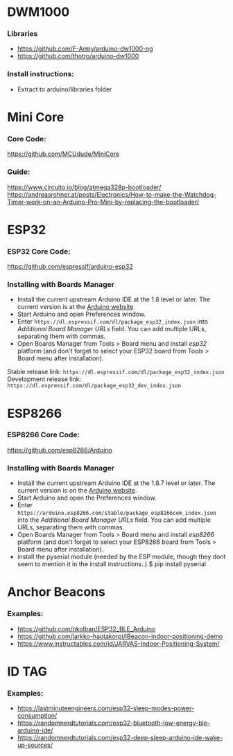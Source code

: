 
# DWM1000

### Libraries
- https://github.com/F-Army/arduino-dw1000-ng
- https://github.com/thotro/arduino-dw1000

### Install instructions:
- Extract to arduino/libraries folder

# Mini Core

### Core Code:
https://github.com/MCUdude/MiniCore

### Guide:
https://www.circuito.io/blog/atmega328p-bootloader/
https://andreasrohner.at/posts/Electronics/How-to-make-the-Watchdog-Timer-work-on-an-Arduino-Pro-Mini-by-replacing-the-bootloader/

# ESP32

### ESP32 Core Code:
https://github.com/espressif/arduino-esp32

### Installing with Boards Manager
- Install the current upstream Arduino IDE at the 1.8 level or later. The current version is at the [Arduino website](http://www.arduino.cc/en/main/software).
- Start Arduino and open Preferences window.
- Enter ```https://dl.espressif.com/dl/package_esp32_index.json``` into *Additional Board Manager URLs* field. You can add multiple URLs, separating them with commas.
- Open Boards Manager from Tools > Board menu and install *esp32* platform (and don't forget to select your ESP32 board from Tools > Board menu after installation).

Stable release link: `https://dl.espressif.com/dl/package_esp32_index.json`
Development release link: `https://dl.espressif.com/dl/package_esp32_dev_index.json`


# ESP8266

### ESP8266 Core Code:
https://github.com/esp8266/Arduino

### Installing with Boards Manager
- Install the current upstream Arduino IDE at the 1.8.7 level or later. The current version is on the [Arduino website](https://www.arduino.cc/en/main/software).
- Start Arduino and open the Preferences window.
- Enter ```https://arduino.esp8266.com/stable/package_esp8266com_index.json``` into the *Additional Board Manager URLs* field. You can add multiple URLs, separating them with commas.
- Open Boards Manager from Tools > Board menu and install *esp8266* platform (and don't forget to select your ESP8266 board from Tools > Board menu after installation).
- install the pyserial module (needed by the ESP module, though they dont seem to mention it in the install instructions..)
  $ pip install pyserial

# Anchor Beacons

### Examples:
- https://github.com/nkolban/ESP32_BLE_Arduino
- https://github.com/jarkko-hautakorpi/iBeacon-indoor-positioning-demo
- https://www.instructables.com/id/JARVAS-Indoor-Positioning-System/

# ID TAG

### Examples:
- https://lastminuteengineers.com/esp32-sleep-modes-power-consumption/
- https://randomnerdtutorials.com/esp32-bluetooth-low-energy-ble-arduino-ide/
- https://randomnerdtutorials.com/esp32-deep-sleep-arduino-ide-wake-up-sources/
